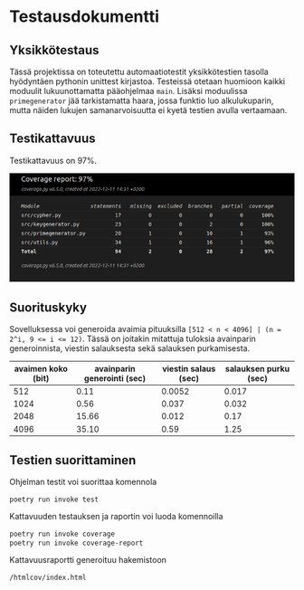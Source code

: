 # Testausdokumentti

## Yksikkötestaus

Tässä projektissa on toteutettu automaatiotestit yksikkötestien tasolla hyödyntäen pythonin unittest kirjastoa. Testeissä otetaan huomioon kaikki moduulit lukuunottamatta pääohjelmaa `main`. Lisäksi moduulissa `primegenerator` jää tarkistamatta haara, jossa funktio luo alkulukuparin, mutta näiden lukujen samanarvoisuutta ei kyetä testien avulla vertaamaan.

## Testikattavuus

Testikattavuus on 97%.

![coverage](../images/coverage-report.png)

## Suorituskyky

Sovelluksessa voi generoida avaimia pituuksilla `[512 < n < 4096] | (n = 2^i, 9 <= i <= 12)`. Tässä on joitakin mitattuja tuloksia avainparin generoinnista, viestin salauksesta sekä salauksen purkamisesta.

avaimen koko (bit) | avainparin generointi (sec) | viestin salaus (sec) | salauksen purku (sec)
-------------------|-----------------------------|----------------------|---------------------- 
512                |0.11                         |0.0052                |0.017
1024               |0.56                         |0.037                 |0.032
2048               |15.66                        |0.012                 |0.17
4096               |35.10                        |0.59                  |1.25

## Testien suorittaminen

Ohjelman testit voi suorittaa komennola
```
poetry run invoke test
```

Kattavuuden testauksen ja raportin voi luoda komennoilla
```
poetry run invoke coverage
poetry run invoke coverage-report
```

Kattavuusraportti generoituu hakemistoon
```
/htmlcov/index.html
```


